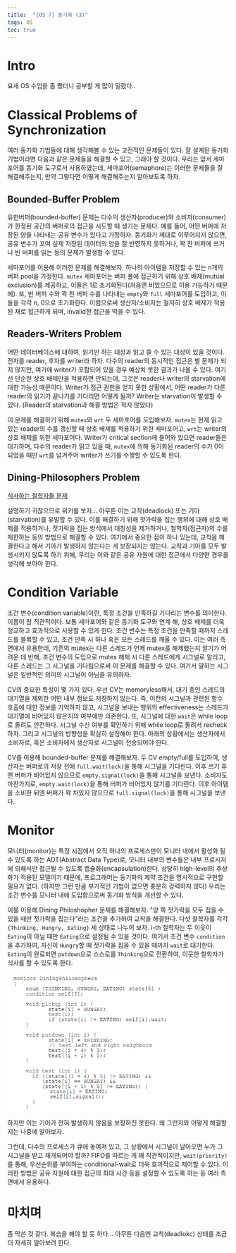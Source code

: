 ```yaml
---
title:  "[OS 7] 동기화 (3)"
tags: OS
toc: true
---
```


# Intro
요새 OS 수업을 좀 쨌더니 공부할 게 많이 밀렸다..


# Classical Problems of Synchronization
여러 동기화 기법들에 대해 생각해볼 수 있는 고전적인 문제들이 있다. 잘 설계된 동기화 기법이라면 다음과 같은 문제들을 해결할 수 있고, 그래야 할 것이다. 우리는 앞서 세마포어를 동기화 도구로서 사용하였는데, 세마포어(semaphore)는 이러한 문제들을 잘 해결해주는지, 만약 그렇다면 어떻게 해결해주는지 알아보도록 하자.

## Bounded-Buffer Problem
유한버퍼(bounded-buffer) 문제는 다수의 생산자(producer)와 소비자(consumer)가 한정된 공간의 버퍼로의 접근을 시도할 때 생기는 문제다. 예를 들어, 어떤 버퍼에 저장된 양을 나타내는 공유 변수가 있다고 가정하자. 동기화가 제대로 이루어지지 않으면, 공유 변수가 꼬여 실제 저장된 데이터의 양을 잘 반영하지 못하거나, 꽉 찬 버퍼에 쓰거나 빈 버퍼를 읽는 등의 문제가 발생할 수 있다.

세마포어를 이용해 이러한 문제를 해결해보자. 하나의 아이템을 저장할 수 있는 n개의 버퍼 pool을 가정한다. `mutex` 세마포어는 버퍼 풀에 접근하기 위해 상호 배제(mutual exclusion)를 제공하고, 이들은 1로 초기화된다(처음엔 비었으므로 이용 가능하기 때문에). 또, 빈 버퍼 수와 꽉 찬 버퍼 수를 나타내는 `empty`와 `full` 세마포어를 도입하고, 이들을 각각 n, 0으로 초기화한다. 이럼으로써 생산자/소비자는 철저히 상호 배제가 적용된 채로 접근하게 되며, invalid한 접근을 막을 수 있다.

## Readers-Writers Problem
어떤 데이터베이스에 대하여, 읽기만 하는 대상과 읽고 쓸 수 있는 대상이 있을 것이다. 전자를 reader, 후자를 writer라 하자. 다수의 reader의 동시적인 접근은 별 문제가 되지 않지만, 여기에 writer가 포함되어 있을 경우 예상치 못한 결과가 나올 수 있다. 여기선 단순한 상호 배제만을 적용하면 안되는데, 그것은 reader나 writer의 starvation에 대한 가능성 때문이다. Writer가 접근 권한을 얻지 못한 상황에서, 어떤 reader가 다른 reader의 읽기가 끝나기를 기다리면 어떻게 될까? Writer는 starvation이 발생할 수 있다. (Reader의 starvation과 해결 방법은 적지 않았다)

이 문제를 해결하기 위해 `mutex`와 `wrt` 두 세마포어를 도입해보자. `mutex`는 현재 읽고 있는 reader의 수를 갱신할 때 상호 배제를 적용하기 위한 세마포어고, `wrt`는 writer의 상호 배제를 위한 세마포어다. Writer가 critical section에 들어와 있으면 reader들은 대기하며, 다수의 reader가 읽고 있을 때, `mutex`에 의해 동기화된 reader의 수가 0이 되었을 때만 `wrt`를 넘겨주어 writer가 쓰기를 수행할 수 있도록 한다.

## Dining-Philosophers Problem
[식사하는 철학자들 문제](https://ko.wikipedia.org/wiki/%EC%8B%9D%EC%82%AC%ED%95%98%EB%8A%94_%EC%B2%A0%ED%95%99%EC%9E%90%EB%93%A4_%EB%AC%B8%EC%A0%9C)

설명하기 귀찮으므로 위키를 보자... 아무튼 이는 교착(deadlock) 또는 기아(starvation)를 유발할 수 있다. 이를 해결하기 위해 젓가락을 집는 행위에 대해 상호 배제를 적용하거나, 젓가락을 집는 방식에서 대칭성을 제거하거나, 철학자(접근자)의 수를 제한하는 등의 방법으로 해결할 수 있다. 여기에서 중요한 점이 하나 있는데, 교착을 해결한다고 해서 기아가 발생하지 않는다는 게 보장되지는 않는다. 교착과 기아를 모두 발생시키지 않도록 하기 위해, 우리는 이와 같은 공유 자원에 대한 접근에서 다양한 경우를 생각해 보아야 한다.


# Condition Variable
조건 변수(condition variable)이란, 특정 조건을 만족하길 기다리는 변수를 의미한다. 이름이 참 직관적이다. 보통 세마포어와 같은 동기화 도구와 연계 해, 상호 배제를 더욱 정교하고 효과적으로 사용할 수 있게 한다. 조건 변수는 특정 조건을 만족할 때까지 스레드를 블록할 수 있고, 조건 만족 시 하나 혹은 모든 스레드를 깨울 수 있다. 이는 여러 측면에서 유용한데, 기존의 mutex는 다른 스레드가 언제 mutex를 해제했는지 알기가 어려운 데 반해, 조건 변수의 도입으로 mutex 해제 시 다른 스레드에게 시그널로 알리고, 다른 스레드는 그 시그널을 기다림으로써 이 문제를 해결할 수 있다. 여기서 말하는 시그널은 일반적인 의미의 시그널이 아님을 유의하자.

CV의 중요한 특성이 몇 가지 있다. 우선 CV는 memoryless해서, 대기 중인 스레드의 대기열을 제외한 어떤 내부 정보도 저장하지 않는다. 즉, 이전의 시그널과 관련된 함수 호출에 대한 정보를 기억하지 않고, 시그널을 보내는 행위의 effectiveness는 스레드가 대기열에 비어있지 않은지의 여부에만 의존한다. 또, 시그널에 대한 `wait`은 while loop로 돌려도 안전하다. 시그널 수신 여부를 확인하기 위해 while loop로 돌려서 recheck하자. 그리고 시그널의 방향성을 확실히 설정해야 한다. 아래의 상황에서는 생산자에서 소비자로, 혹은 소비자에서 생산자로 시그널이 전송되어야 한다.

CV를 이용해 bounded-buffer 문제를 해결해보자. 두 CV empty/full를 도입하여, 생산자는 버퍼로의 저장 전에 `full.wait(lock)`을 통해 시그널을 기다린다. 이후 쓰기 후엔 버퍼가 비어있지 않으므로 `empty.signal(lock)`을 통해 시그널을 보낸다. 소비자도 마찬가지로, `empty.wait(lock)`을 통해 버퍼가 비어있지 않기를 기다린다. 이후 아이템을 소비한 뒤엔 버퍼가 꽉 차있지 않으므로 `full.signal(lock)`을 통해 시그널을 보낸다.


# Monitor
모니터(monitor)는 특정 시점에서 오직 하나의 프로세스만이 모니터 내에서 활성화 될 수 있도록 하는 ADT(Abstract Data Type)로, 모니터 내부의 변수들은 내부 프로시저에 의해서만 접근될 수 있도록 캡슐화(encapsulation)한다. 상당히 high-level의 추상화가 적용된 모델이기 때문에, 프로그래머는 동기화의 제약 조건을 명시적으로 구현할 필요가 없다. (하지만 그런 만큼 부가적인 기법이 없으면 충분히 강력하지 않다) 우리는 조건 변수를 모니터 내에 도입함으로써 동기화 방식을 개선할 수 있다.

이를 이용해 Dining Philoshopher 문제를 해결해보자. "양 쪽 젓가락을 모두 집을 수 있을 때만 젓가락을 집는다"라는 조건을 추가하여 교착을 해결한다. 다섯 철학자를 각각 `{Thinking, Hungry, Eating}` 세 상태로 나누어 보자. i-th 철학자는 두 이웃이 `Eating`이 아닐 때만 `Eating`으로 설정될 수 있을 것이다. 여기서 조건 변수 `condition`을 추가하여, 자신이 `Hungry`할 때 젓가락을 집을 수 있을 때까지 `wait`로 대기한다. `Eating`이 완료되면 `putdown`으로 스스로를 `Thinking`으로 전환하여, 이웃한 철학자가 식사를 할 수 있도록 한다.

![](/imgs/os/os19.png)

하지만 이는 기아가 전혀 발생하지 않음을 보장하진 못한다. 왜 그런지와 어떻게 해결할지는 나중에 알아보자.

그런데, 다수의 프로세스가 큐에 놓여져 있고, 그 상황에서 시그널이 날아오면 누가 그 시그널을 받고 재개되어야 할까? FIFO를 따르는 게 꽤 직관적이지만, `wait(priority)`를 통해, 우선순위를 부여하는 conditional-wait로 더욱 효과적으로 제어할 수 있다. 이러한 방법은 공유 자원에 대한 접근의 최대 시간 등을 설정할 수 있도록 하는 등 여러 측면에서 유용하다.


# 마치며
좀 막쓴 것 같다. 복습을 해야 할 듯 하다... 아무튼 다음엔 교착(deadlokc) 상태를 조금 더 자세히 알아보려 한다.







